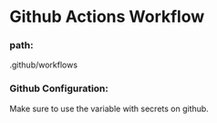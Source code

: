 # Github Actions Workflow
### path:
.github/workflows

### Github Configuration:
Make sure to use the variable with secrets on github.
